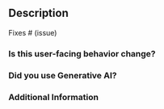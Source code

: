 ## Description

<!--
Please include a summary of the changes and the related issue.
Highlight any key points or areas of concern.
-->

<!--
*Automatically closes linked issue when PR is merged.
Usage: `Fixes #<issue number>`, or `Fixes (paste link of issue)`.*
-->

Fixes # (issue)

### Is this user-facing behavior change?

<!--
If no, just leave this section empty.
If yes, please explain how user-experience changes with this PF.
-->

### Did you use Generative AI?

<!--
If this PR was generated using Generative AI, specify the model (e.g., GitHub Copilot v3.2)
-->

### Additional Information

<!--
If applicable, provide any additional context or details about the changes.
-->

